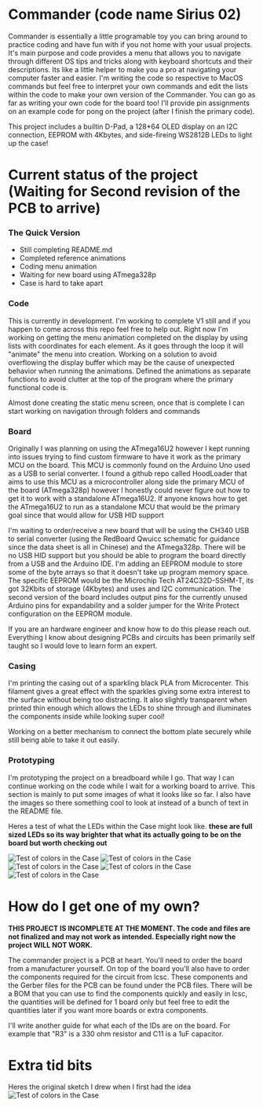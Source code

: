 # Commander (code name Sirius 02)
Commander is essentially a little programable toy you can bring around to practice coding and have fun with if you not home with your usual projects. It's main purpose and code provides a menu that allows you to navigate through different OS tips and tricks along with keyboard shortcuts and their descriptions. Its like a little helper to make you a pro at navigating your computer faster and easier. I'm writing the code so respective to MacOS commands but feel free to interpret your own commands and edit the lists within the code to make your own version of the Commander. You can go as far as writing your own code for the board too! I'll provide pin assignments on an example code for pong on the project (after I finish the primary code). 

This project includes a builtin D-Pad, a 128*64 OLED display on an I2C connection, EEPROM with 4Kbytes, and side-fireing WS2812B LEDs to light up the case!

# Current status of the project (Waiting for Second revision of the PCB to arrive)

### The Quick Version
- Still completing README.md
- Completed reference animations
- Coding menu animation
- Waiting for new board using ATmega328p
- Case is hard to take apart

### Code
This is currently in development. I'm working to complete V1 still and if you happen to come across this repo feel free to help out. Right now I'm working on getting the menu animation completed on the display by using lists with coordinates for each element. As it goes through the loop it will "animate" the menu into creation. Working on a solution to avoid overflowing the display buffer which may be the cause of unexpected behavior when running the animations. Defined the animations as separate functions to avoid clutter at the top of the program where the primary functional code is.

Almost done creating the static menu screen, once that is complete I can start working on navigation through folders and commands

### Board
Originally I was planning on using the ATmega16U2 however I kept running into issues trying to find custom firmware to have it work as the primary MCU on the board. This MCU is commonly found on the Arduino Uno used as a USB to serial converter. I found a github repo called HoodLoader that aims to use this MCU as a microcontroller along side the primary MCU of the board (ATmega328p) however I honestly could never figure out how to get it to work with a standalone ATmega16U2. If anyone knows how to get the ATmega16U2 to run as a standalone MCU that would be the primary goal since that would allow for USB HID support

I'm waiting to order/receive a new board that will be using the CH340 USB to serial converter (using the RedBoard Qwuicc schematic for guidance since the data sheet is all in Chinese) and the ATmega328p. There will be no USB HID support but you should be able to program the board directly from a USB and the Arduino IDE. I'm adding an EEPROM module to store some of the byte arrays so that it doesn't take up program memory space. The specific EEPROM would be the Microchip Tech AT24C32D-SSHM-T, its got 32Kbits of storage (4Kbytes) and uses and I2C communication. The second version of the board includes output pins for the currently unused Arduino pins for expandability and a solder jumper for the Write Protect configuration on the EEPROM module.

If you are an hardware engineer and know how to do this please reach out. Everything I know about designing PCBs and circuits has been primarily self taught so I would love to learn form an expert. 

### Casing
I'm printing the casing out of a sparkling black PLA from Microcenter. This filament gives a great effect with the sparkles giving some extra interest to the surface without being too distracting. It also slightly transparent when printed thin enough which allows the LEDs to shine through and illuminates the components inside while looking super cool! 

Working on a better mechanism to connect the bottom plate securely while still being able to take it out easily. 

### Prototyping
I'm prototyping the project on a breadboard while I go. That way I can continue working on the code while I wait for a working board to arrive. This section is mainly to put some images of what it looks like so far. I also have the images so there something cool to look at instead of a bunch of text in the README file. 

Heres a test of what the LEDs within the Case might look like. **these are full sized LEDs so its way brighter that what its actually going to be on the board but worth checking out**

![Test of colors in the Case](/Images/Colors1.jpeg)
![Test of colors in the Case](/Images/Colors2.jpeg)
![Test of colors in the Case](/Images/Colors3.jpeg)
![Test of colors in the Case](/Images/Colors4.jpeg)
![Test of colors in the Case](/Images/Colors5.jpeg)

# How do I get one of my own?
**THIS PROJECT IS INCOMPLETE AT THE MOMENT. The code and files are not finalized and may not work as intended. Especially right now the project WILL NOT WORK.**

The commander project is a PCB at heart. You'll need to order the board from a manufacturer yourself. On top of the board you'll also have to order the components required for the circuit from lcsc. These components and the Gerber files for the PCB can be found under the PCB files. There will be a BOM that you can use to find the components quickly and easily in lcsc, the quantities will be defined for 1 board only but feel free to edit the quantities later if you want more boards or extra components.

I'll write another guide for what each of the IDs are on the board. For example that "R3" is a 330 ohm resistor and C11 is a 1uF capacitor. 

# Extra tid bits
Heres the original sketch I drew when I first had the idea
![Test of colors in the Case](/Images/Idea_sketch.jpeg)

